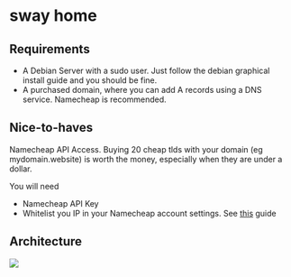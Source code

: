 # sway home

## Requirements
- A Debian Server with a sudo user. Just follow the debian graphical install guide and you should be fine. 
- A purchased domain, where you can add A records using a DNS service. Namecheap is recommended.

## Nice-to-haves
Namecheap API Access. Buying 20 cheap tlds with your domain (eg mydomain.website) is worth the money, especially when they are under a dollar.  

You will need
  - Namecheap API Key
  - Whitelist you IP in your Namecheap account settings. See [this](https://github.com/Bemmu/PyNamecheap)  guide  


## Architecture
![](https://f000.backblazeb2.com/file/sway-me/home.svg)





